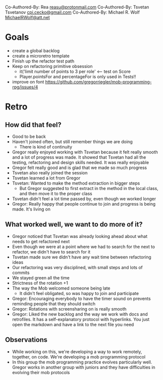 Co-Authored-By: Rea <reasu@protonmail.com>
Co-Authored-By: Tsvetan Tsvetanov <cpi.cecko@gmail.com>
Co-Authored-By: Michael R. Wolf <MichaelRWolf@att.net>

# Goals
- create a global backlog
- create a microretro template
- Finish up the refactor test path
- Keep on refactoring primitive obsession
    - it('limit number of points to 3 per role' <-- test on Score
    - Player.pointsFor and percentageFor is only used in Tests!!
- improve on font https://github.com/gregorriegler/mob-programming-rpg/issues/4


# Retro

## How did that feel?
- Good to be back
- Haven't joined often, but still remember things we are doing
    - There is kind of continuity
- Gregor really enjoyed working with Tsvetan because it felt really smooth and a lot of progress was made. It showed that Tsvetan had all the testing, refactoring and design skills needed. It was really enjoyable
- Gregor felt really good and is glad that we made so much progress
- Tsvetan also really joined the session
- Tsvetan learned a lot from Gregor
- Tsvetan: Wanted to make the method extraction in bigger steps
    - But Gregor suggested to first extract in the method in the local class, and then move it to the proper class
- Tsvetan didn't feel a lot time passed by, even though we worked longer
- Gregor: Really happy that people continue to join and progress is being made. It's living on

## What worked well, we want to do more of it?
- Gregor noticed that Tsvetan was already looking ahead about what needs to get refactored next
- Even though we were at a point where we had to search for the next to refactor, we didn't have to search for it
- Tsvetan made sure we didn't have any wait time between refactoring ideas
- Our refactoring was very disciplined, with small steps and lots of commits
- We stayed green all the time
- Strictness of the rotation +1
- The way the Mob welcomed someone being late
    - It didn't feel obligated, so was happy to join and participate
- Gregor: Encouraging everybody to have the timer sound on prevents reminding people that they should switch
- Gregor: Rotations with screensharing on is really smooth
- Gregor: Liked the new backlog and the way we work with docs and retrofiles. It has a self-explanatory protocol with hyperlinks. You just open the markdown and have a link to the next file you need

## Observations
- While working on this, we're developing a way to work remotely, together, on code. We're developing a mob programming protocol
- In this group the mob programming practice evolves particularly well. Gregor works in another group with juniors and they have difficulties in evolving their mob protocols
